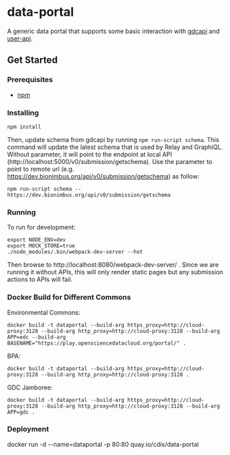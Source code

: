 # data-portal
A generic data portal that supports some basic interaction with [gdcapi](https://github.com/uc-cdis/gdcapi/) and [user-api](https://github.com/uc-cdis/user-api).

## Get Started

### Prerequisites

- [npm](https://www.npmjs.com/)

### Installing
```
npm install
```

Then, update schema from gdcapi by running `npm run-script schema`.
This command will update the latest schema that is used by Relay and GraphiQL.
Without parameter, it will point to the endpoint at local API (http://localhost:5000/v0/submission/getschema).
Use the parameter to point to remote url (e.g. https://dev.bionimbus.org/api/v0/submission/getschema) as follow:
```
npm run-script schema -- https://dev.bionimbus.org/api/v0/submission/getschema
```

### Running
To run for development:
```
export NODE_ENV=dev
export MOCK_STORE=true
./node_modules/.bin/webpack-dev-server --hot
```
Then browse to http://localhost:8080/webpack-dev-server/ . Since we are running it without APIs, this will only render static pages but any submission actions to APIs will fail.

### Docker Build for Different Commons
Environmental Commons:
```
docker build -t dataportal --build-arg https_proxy=http://cloud-proxy:3128 --build-arg http_proxy=http://cloud-proxy:3128 --build-arg APP=edc --build-arg BASENAME="https://play.opensciencedatacloud.org/portal/" .
```
BPA:
```
docker build -t dataportal --build-arg https_proxy=http://cloud-proxy:3128 --build-arg http_proxy=http://cloud-proxy:3128 .
```
GDC Jamboree:
```
docker build -t dataportal --build-arg https_proxy=http://cloud-proxy:3128 --build-arg http_proxy=http://cloud-proxy:3128 --build-arg APP=gdc .
```

### Deployment
docker run -d --name=dataportal -p 80:80 quay.io/cdis/data-portal
